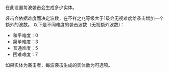 在此设置每波袭击会生成多少实体。

袭击会依据难度而决定波数，在不祥之兆等级大于1级会无视难度给袭击增加一个额外的波数。
以下是不同难度的袭击波数（无视额外波数）：

- 和平难度：0
- 简单难度：3
- 普通难度：5
- 困难难度：7

如果实体为袭击者，每波袭击生成的实体数为可选项。